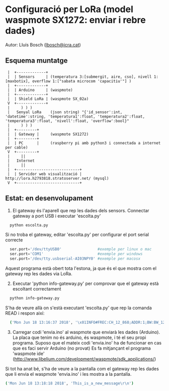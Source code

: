 # Configuració per LoRa (model waspmote SX1272: enviar i rebre dades)
Autor: Lluís Bosch (lbosch@icra.cat)

## Esquema muntatge
```
 |  +-------------+
 |  | Sensors     | (temperatura 3:[submergit, aire, cso], nivell 1:[maxbotix], overflow 1:["sabata microcom 'capacitiu'"] )
 |  +-------------+
 |  | Arduino     | (waspmote)
 |  +-------------+
 |  | Shield LoRa | (waspmote SX_02a)
 V  +-------------+
 |     ) ) )
 |   Senyal LoRa    (json string) "{'id_sensor':int, 'datetime':string, 'temperatura1':float, 'temperatura2':float, 'temperatura3':float, 'nivell':float, 'overflow':bool}"
 |     ) ) )
 |  +---------+
 |  | Gateway |     (waspmote SX1272)
 |  +---------+
 |  | PC      |     (raspberry pi amb python3 i connectada a internet per cable)
 V  +---------+
 |     ||
 |   Internet
 |     ||
 |  +----------------------------+
 |  | Servidor web visualització | http://lora.h2793818.stratoserver.net/ (mysql)
 V  +----------------------------+
```

## Estat: en desenvolupament
1. El gateway és l'aparell que rep les dades dels sensors. Connectar gateway a port USB i executar 'escolta.py'
  ```bash
    python escolta.py
  ```
  Si no troba el gateway, editar 'escolta.py' per configurar el port serial correcte
  ```python
    ser.port='/dev/ttyUSB0'                #exemple per linux o mac
    ser.port='COM1'                        #exemple per windows
    ser.port='/dev/tty.usbserial-AI03NPY0' #exemple per macosx
  ```

  Aquest programa està obert tota l'estona, ja que és el que mostra com el gateway rep les dades via LoRa.

2. Executar 'python info-gateway.py' per comprovar que el gateway està escoltant correctament
  ```bash
    python info-gateway.py
  ```
S'ha de veure allà on s'està executant 'escolta.py' que rep la comanda READ i respon així:
```bash
  ('Mon Jun 18 13:16:37 2018', '\x01INFO#FREC:CH_12_868;ADDR:1;BW:BW_125;CR:CR_5;SF:SF_12;SNR:0;RSSI:-110;RSSI_PACKET:119;VER:0.13\r\n27C0\x04')
```

3. Carregar codi 'envia.ino' al waspmote que enviarà les dades (Arduino).
La placa que tenim no és arduino, és waspmote, i té el seu propi programa.
Suposo que el mateix codi 'envia.ino' ha de funcionar en cas que es faci servir Arduino (no provat)
Es fa mitjançant el programa 'waspmote ide' (http://www.libelium.com/development/waspmote/sdk_applications/)

Si tot ha anat bé, s'ha de veure a la pantalla com el gateway rep les dades que li envia el waspmote 'envia.ino' i les mostra a la pantalla.

```bash
('Mon Jun 18 13:18:18 2018', 'This_is_a_new_message\r\n')
```

